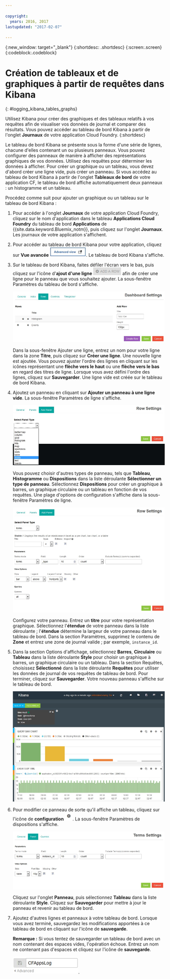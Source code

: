 ```yaml
---

copyright:
  years: 2016, 2017
lastupdated: "2017-02-07"

---
```



{:new_window: target="_blank"}
{:shortdesc: .shortdesc}
{:screen:.screen}
{:codeblock:.codeblock}


# Création de tableaux et de graphiques à partir de requêtes dans Kibana
{: #logging_kibana_tables_graphs}


Utilisez Kibana pour créer des graphiques et des tableaux relatifs à vos requêtes afin de visualiser vos données de journal et comparer des résultats. Vous pouvez accéder au tableau de bord Kibana à partir de l'onglet **Journaux** de votre application Cloud Foundry. 
{:shortdesc}

Le tableau de bord Kibana se présente sous la forme d'une série de lignes, chacune d'elles contenant un ou plusieurs panneaux. Vous pouvez configurer des panneaux de manière à afficher des représentations graphiques de vos données. Utilisez des requêtes pour déterminer les données à afficher. Pour créer un graphique ou un tableau, vous devez d'abord créer une ligne vide, puis créer un panneau. Si vous accédez au tableau de bord Kibana à partir de l'onglet **Tableaux de bord** de votre application CF, le tableau de bord affiche automatiquement deux panneaux : un histogramme et un tableau.

Procédez comme suit pour ajouter un graphique ou un tableau sur le tableau de bord Kibana :

1. Pour accéder à l'onglet **Journaux** de votre application Cloud Foundry, cliquez sur le nom d'application dans le tableau **Applications Cloud Foundry** du tableau de bord **Applications** de {{site.data.keyword.Bluemix_notm}}, puis cliquez sur l'onglet **Journaux**. Les journaux de votre application s'affichent.

2. Pour accéder au tableau de bord Kibana pour votre application, cliquez sur **Vue avancée** ![](images/logging_advanced_view.jpg). Le tableau de bord Kibana s'affiche.

3. Sur le tableau de bord Kibana, faites défiler l'écran vers le bas, puis cliquez sur l'icône d'**ajout d'une ligne** ![](images/logging_add_row.jpg) afin de créer une ligne pour le panneau que vous souhaitez ajouter. La sous-fenêtre Paramètres du tableau de bord s'affiche. 
	
	![Sous-fenêtre Paramètres du tableau de bord](images/logging_dashboard_settings.jpg)
	
	Dans la sous-fenêtre Ajouter une ligne, entrez un nom pour votre ligne dans la zone **Titre**, puis cliquez sur **Créer une ligne**. Une nouvelle ligne est ajoutée. Vous pouvez ajuster l'ordre des lignes en cliquant sur les icônes représentant une **flèche vers le haut** ou une **flèche vers le bas** en regard des titres de ligne. Lorsque vous avez défini l'ordre des lignes, cliquez sur **Sauvegarder**. Une ligne vide est créée sur le tableau de bord Kibana.

4. Ajoutez un panneau en cliquant sur **Ajouter un panneau à une ligne vide**. La sous-fenêtre Paramètres de ligne s'affiche.

    ![Sous-fenêtre Paramètres de ligne](images/logging_row_settings.jpg)
	
	Vous pouvez choisir d'autres types de panneau, tels que **Tableau**, **Histogramme** ou **Dispositions** dans la liste déroulante **Sélectionner un type de panneau**. Sélectionnez **Dispositions** pour créer un graphique à barres, un graphique circulaire ou un tableau en fonction de vos requêtes. Une plage d'options de configuration s'affiche dans la sous-fenêtre Paramètres de ligne.
	
	![Ajout d'un panneau dans la sous-fenêtre Paramètres de ligne](images/logging_add_panel.jpg)
	
	Configurez votre panneau. Entrez un **titre** pour votre représentation graphique. Sélectionnez l'**étendue** de votre panneau dans la liste déroulante ; l'**étendue** détermine la largeur de votre panneau dans le tableau de bord. Dans la section Paramètres, supprimez le contenu de **Zone** et entrez une zone de journal valide ; par exemple, `instance_id`. 

5. Dans la section Options d'affichage, sélectionnez **Barres**, **Circulaire** ou **Tableau** dans la liste déroulante **Style** pour choisir un graphique à barres, un graphique circulaire ou un tableau. Dans la section Requêtes, choisissez **Sélectionné** dans la liste déroulante **Requêtes** pour utiliser les données de journal de vos requêtes de tableau de bord. Pour terminer, cliquez sur **Sauvegarder**. Votre nouveau panneau s'affiche sur le tableau de bord.

	![Panneau contenant un graphique à barres affiché dans le tableau de bord](images/logging_bar_chart_panel.jpg)
	
6. Pour modifier ce panneau de sorte qu'il affiche un tableau, cliquez sur l'icône de **configuration** ![](images/logging_dashboard_config_panel.jpg). La sous-fenêtre Paramètres de dispositions s'affiche. 

	![Sous-fenêtre Paramètres de dispositions](images/logging_terms_settings.jpg)
	
	Cliquez sur l'onglet **Panneau**, puis sélectionnez **Tableau** dans la liste déroulante **Style**. Cliquez sur **Sauvegarder** pour mettre à jour le panneau et revenir au tableau de bord.

7. Ajoutez d'autres lignes et panneaux à votre tableau de bord. Lorsque vous avez terminé, sauvegardez les modifications apportées à ce tableau de bord en cliquant sur l'icône de **sauvegarde**.

    **Remarque :** Si vous tentez de sauvegarder un tableau de bord avec un nom contenant des espaces vides, l'opération échoue. Entrez un nom ne contenant pas d'espaces et cliquez sur l'icône de **sauvegarde**.

    ![Sauvegarde d'un nom du tableau de bord](images/logging_save_dashboard.jpg).


